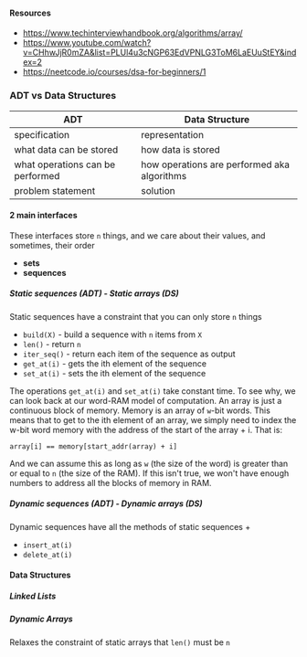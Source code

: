 #### Resources
- https://www.techinterviewhandbook.org/algorithms/array/
- https://www.youtube.com/watch?v=CHhwJjR0mZA&list=PLUl4u3cNGP63EdVPNLG3ToM6LaEUuStEY&index=2
- https://neetcode.io/courses/dsa-for-beginners/1

### ADT vs Data Structures

| ADT                              | Data Structure                              |
| -------------------------------- | ------------------------------------------- |
| specification                    | representation                              |
| what data can be stored          | how data is stored                          |
| what operations can be performed | how operations are performed aka algorithms |
| problem statement                | solution                                    |

#### 2 main interfaces
These interfaces store `n` things, and we care about their values, and sometimes, their order
- **sets**
- **sequences**

##### Static sequences (ADT) - Static arrays (DS)
Static sequences have a constraint that you can only store `n` things
- `build(X)` - build a sequence with `n` items from `X`
- `len()` - return `n`
- `iter_seq()` - return each item of the sequence as output
- `get_at(i)` - gets the ith element of the sequence
- `set_at(i)` - sets the ith element of the sequence

The operations `get_at(i)` and `set_at(i)` take constant time. To see why, we can look back at our word-RAM model of computation. An array is just a continuous block of memory. Memory is an array of `w`-bit words. This means that to get to the ith element of an array, we simply need to index the w-bit word memory with the address of the start of the array + i. That is:

```
array[i] == memory[start_addr(array) + i]
```

And we can assume this as long as `w` (the size of the word) is greater than or equal to `n` (the size of the RAM). If this isn't true, we won't have enough numbers to address all the blocks of memory in RAM.

##### Dynamic sequences (ADT) - Dynamic arrays (DS) 
Dynamic sequences have all the methods of static sequences +
- `insert_at(i)`
- `delete_at(i)`

#### Data Structures
##### Linked Lists

##### Dynamic Arrays
Relaxes the constraint of static arrays that `len()` must be `n`
